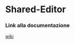 # Shared-Editor

### Link alla documentazione

[wiki](https://github.com/aleoli/Shared-Editor/wiki)

